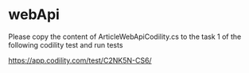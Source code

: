 # webApi

Please copy the content of ArticleWebApiCodility.cs to the task 1 of the following codility test and run tests

https://app.codility.com/test/C2NK5N-CS6/